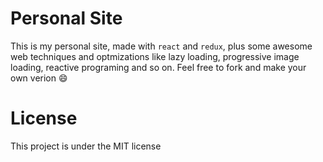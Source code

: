 # Personal Site

This is my personal site, made with `react` and `redux`, plus
some awesome web techniques and optmizations like lazy loading, progressive image loading,
reactive programing and so on. Feel free to fork and make your own verion :smile:

# License
This project is under the MIT license
